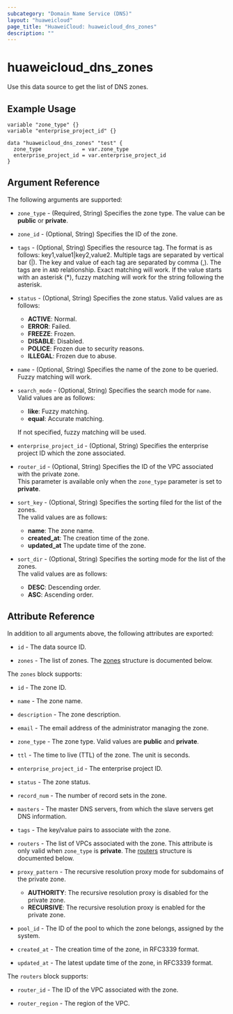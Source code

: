 ```yaml
---
subcategory: "Domain Name Service (DNS)"
layout: "huaweicloud"
page_title: "HuaweiCloud: huaweicloud_dns_zones"
description: ""
---
```


# huaweicloud_dns_zones

Use this data source to get the list of DNS zones.

## Example Usage

```hcl
variable "zone_type" {}
variable "enterprise_project_id" {}

data "huaweicloud_dns_zones" "test" {
  zone_type             = var.zone_type
  enterprise_project_id = var.enterprise_project_id
}
```

## Argument Reference

The following arguments are supported:

* `zone_type` - (Required, String) Specifies the zone type. The value can be **public** or **private**.

* `zone_id` - (Optional, String) Specifies the ID of the zone.

* `tags` - (Optional, String) Specifies the resource tag. The format is as follows: key1,value1|key2,value2.
  Multiple tags are separated by vertical bar (|). The key and value of each tag are separated by comma (,). The tags
  are in `AND` relationship. Exact matching will work. If the value starts with an asterisk (*), fuzzy matching will
  work for the string following the asterisk.

* `status` - (Optional, String) Specifies the zone status. Valid values are as follows:
  + **ACTIVE**: Normal.
  + **ERROR**: Failed.
  + **FREEZE**: Frozen.
  + **DISABLE**: Disabled.
  + **POLICE**: Frozen due to security reasons.
  + **ILLEGAL**: Frozen due to abuse.

* `name` - (Optional, String) Specifies the name of the zone to be queried. Fuzzy matching will work.

* `search_mode` - (Optional, String) Specifies the search mode for `name`. Valid values are as follows:
  + **like**: Fuzzy matching.
  + **equal**: Accurate matching.
  
  If not specified, fuzzy matching will be used.

* `enterprise_project_id` - (Optional, String) Specifies the enterprise project ID which the zone associated.

* `router_id` - (Optional, String) Specifies the ID of the VPC associated with the private zone.  
  This parameter is available only when the `zone_type` parameter is set to **private**.

* `sort_key` - (Optional, String) Specifies the sorting filed for the list of the zones.  
  The valid values are as follows:
  + **name**: The zone name.
  + **created_at**: The creation time of the zone.
  + **updated_at** The update time of the zone.

* `sort_dir` - (Optional, String) Specifies the sorting mode for the list of the zones.  
  The valid values are as follows:
  + **DESC**: Descending order.
  + **ASC**: Ascending order.

## Attribute Reference

In addition to all arguments above, the following attributes are exported:

* `id` - The data source ID.

* `zones` - The list of zones.
  The [zones](#DNSZones_Zones) structure is documented below.

<a name="DNSZones_Zones"></a>
The `zones` block supports:

* `id` - The zone ID.

* `name` - The zone name.

* `description` - The zone description.

* `email` - The email address of the administrator managing the zone.

* `zone_type` - The zone type. Valid values are **public** and **private**.

* `ttl` - The time to live (TTL) of the zone. The unit is seconds.

* `enterprise_project_id` - The enterprise project ID.

* `status` - The zone status.

* `record_num` - The number of record sets in the zone.

* `masters` - The master DNS servers, from which the slave servers get DNS information.

* `tags` - The key/value pairs to associate with the zone.

* `routers` - The list of VPCs associated with the zone. This attribute is only valid when `zone_type` is **private**.
  The [routers](#Zones_routers) structure is documented below.

* `proxy_pattern` - The recursive resolution proxy mode for subdomains of the private zone.
  + **AUTHORITY**: The recursive resolution proxy is disabled for the private zone.
  + **RECURSIVE**: The recursive resolution proxy is enabled for the private zone.

* `pool_id` - The ID of the pool to which the zone belongs, assigned by the system.

* `created_at` - The creation time of the zone, in RFC3339 format.

* `updated_at` - The latest update time of the zone, in RFC3339 format.

<a name="Zones_routers"></a>
The `routers` block supports:

* `router_id` - The ID of the VPC associated with the zone.

* `router_region` - The region of the VPC.
